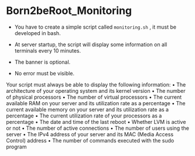# Born2beRoot_Monitoring
- You have to create a simple script called `monitoring.sh` , it must be developed in bash.

- At server startup, the script will display some information on all terminals every 10 minutes.

- The banner is optional.

- No error must be visible.

Your script must always be able to display the following information:
• The architecture of your operating system and its kernel version
• The number of physical processors
• The number of virtual processors
• The current available RAM on your server and its utilization rate as a percentage 
• The current available memory on your server and its utilization rate as a percentage
• The current utilization rate of your processors as a percentage
• The date and time of the last reboot
• Whether LVM is active or not
• The number of active connections
• The number of users using the server
• The IPv4 address of your server and its MAC (Media Access Control) address
• The number of commands executed with the sudo program

